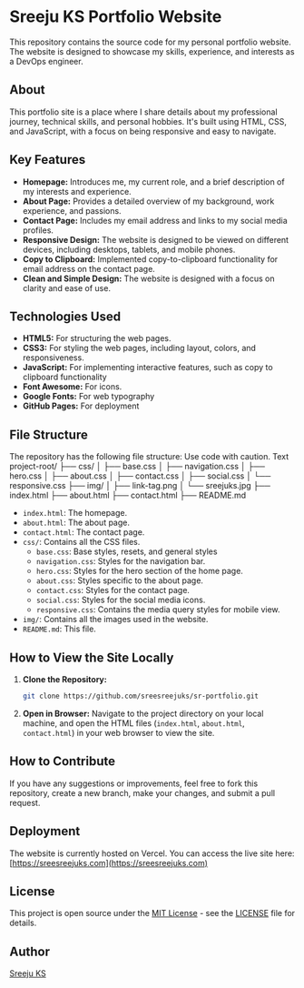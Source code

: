 # Sreeju KS Portfolio Website

This repository contains the source code for my personal portfolio website. The website is designed to showcase my skills, experience, and interests as a DevOps engineer.

## About

This portfolio site is a place where I share details about my professional journey, technical skills, and personal hobbies. It's built using HTML, CSS, and JavaScript, with a focus on being responsive and easy to navigate.

## Key Features

*   **Homepage:** Introduces me, my current role, and a brief description of my interests and experience.
*   **About Page:** Provides a detailed overview of my background, work experience, and passions.
*   **Contact Page:** Includes my email address and links to my social media profiles.
*   **Responsive Design:** The website is designed to be viewed on different devices, including desktops, tablets, and mobile phones.
*   **Copy to Clipboard:** Implemented copy-to-clipboard functionality for email address on the contact page.
*   **Clean and Simple Design:** The website is designed with a focus on clarity and ease of use.

## Technologies Used

*   **HTML5:** For structuring the web pages.
*   **CSS3:** For styling the web pages, including layout, colors, and responsiveness.
*   **JavaScript:** For implementing interactive features, such as copy to clipboard functionality
*   **Font Awesome:** For icons.
*   **Google Fonts:** For web typography
*   **GitHub Pages:** For deployment

## File Structure

The repository has the following file structure:
Use code with caution.
Text
project-root/
├── css/
│ ├── base.css
│ ├── navigation.css
│ ├── hero.css
│ ├── about.css
│ ├── contact.css
│ ├── social.css
│ └── responsive.css
├── img/
│ ├── link-tag.png
│ └── sreejuks.jpg
├── index.html
├── about.html
├── contact.html
├── README.md

*   `index.html`: The homepage.
*   `about.html`: The about page.
*   `contact.html`: The contact page.
*   `css/`: Contains all the CSS files.
    *   `base.css`: Base styles, resets, and general styles
    *   `navigation.css`: Styles for the navigation bar.
    *   `hero.css`: Styles for the hero section of the home page.
    *   `about.css`: Styles specific to the about page.
    *   `contact.css`: Styles for the contact page.
    *   `social.css`: Styles for the social media icons.
    *   `responsive.css`: Contains the media query styles for mobile view.
*   `img/`: Contains all the images used in the website.
*   `README.md`: This file.

## How to View the Site Locally

1.  **Clone the Repository:**
    ```bash
    git clone https://github.com/sreesreejuks/sr-portfolio.git
    ```

2.  **Open in Browser:**
    Navigate to the project directory on your local machine, and open the HTML files (`index.html`, `about.html`, `contact.html`) in your web browser to view the site.

## How to Contribute

If you have any suggestions or improvements, feel free to fork this repository, create a new branch, make your changes, and submit a pull request.

## Deployment

The website is currently hosted on Vercel. You can access the live site here: [https://sreesreejuks.com](https://sreesreejuks.com)

## License

This project is open source under the [MIT License](https://opensource.org/licenses/MIT) - see the [LICENSE](LICENSE) file for details.

## Author

[Sreeju KS](https://github.com/sreesreejuks)